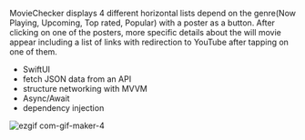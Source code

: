 MovieChecker displays 4 different horizontal lists depend on the genre(Now Playing, Upcoming, Top rated, Popular) with a poster as a button. After clicking on one of the posters, more specific details about the will movie appear including a list of links with redirection to YouTube after tapping on one of them.
- SwiftUI
- fetch JSON data from an API
- structure networking with MVVM
- Async/Await
- dependency injection


![ezgif com-gif-maker-4](https://user-images.githubusercontent.com/92029663/202388139-4c8209ff-a7a2-48bc-8780-b36ab3ed4256.gif)
